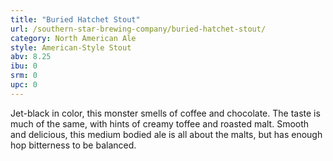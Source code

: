 ```yaml
---
title: "Buried Hatchet Stout"
url: /southern-star-brewing-company/buried-hatchet-stout/
category: North American Ale
style: American-Style Stout
abv: 8.25
ibu: 0
srm: 0
upc: 0
---
```

Jet-black in color, this monster smells of coffee and chocolate.  The taste is much of the same, with hints of creamy toffee and roasted malt.  Smooth and delicious, this medium bodied ale is all about the malts, but has enough hop bitterness to be balanced.
